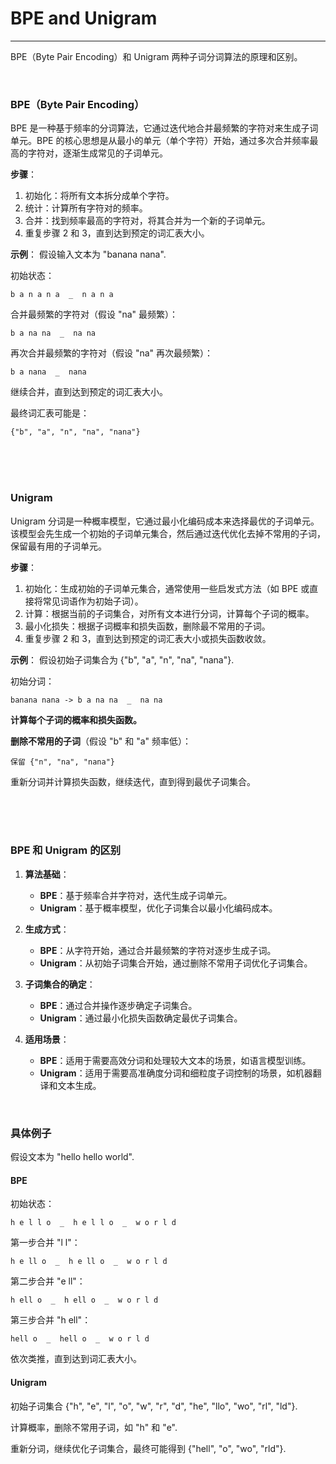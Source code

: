 # BPE and Unigram

---

BPE（Byte Pair Encoding）和 Unigram 两种子词分词算法的原理和区别。

<br>

### BPE（Byte Pair Encoding）

BPE 是一种基于频率的分词算法，它通过迭代地合并最频繁的字符对来生成子词单元。BPE 的核心思想是从最小的单元（单个字符）开始，通过多次合并频率最高的字符对，逐渐生成常见的子词单元。

**步骤**：
1. 初始化：将所有文本拆分成单个字符。
2. 统计：计算所有字符对的频率。
3. 合并：找到频率最高的字符对，将其合并为一个新的子词单元。
4. 重复步骤 2 和 3，直到达到预定的词汇表大小。

**示例**：
假设输入文本为 "banana nana".

初始状态：
```
b a n a n a  _  n a n a
```
合并最频繁的字符对（假设 "na" 最频繁）：
```
b a na na  _  na na
```
再次合并最频繁的字符对（假设 "na" 再次最频繁）：
```
b a nana  _  nana
```
继续合并，直到达到预定的词汇表大小。

最终词汇表可能是：
```
{"b", "a", "n", "na", "nana"}
```


<br>
<br>
<br>


### Unigram

Unigram 分词是一种概率模型，它通过最小化编码成本来选择最优的子词单元。该模型会先生成一个初始的子词单元集合，然后通过迭代优化去掉不常用的子词，保留最有用的子词单元。

**步骤**：
1. 初始化：生成初始的子词单元集合，通常使用一些启发式方法（如 BPE 或直接将常见词语作为初始子词）。
2. 计算：根据当前的子词集合，对所有文本进行分词，计算每个子词的概率。
3. 最小化损失：根据子词概率和损失函数，删除最不常用的子词。
4. 重复步骤 2 和 3，直到达到预定的词汇表大小或损失函数收敛。

**示例**：
假设初始子词集合为 {"b", "a", "n", "na", "nana"}.

初始分词：
```
banana nana -> b a na na  _  na na
```
**计算每个子词的概率和损失函数。**

**删除不常用的子词**（假设 "b" 和 "a" 频率低）：
```
保留 {"n", "na", "nana"}
```
重新分词并计算损失函数，继续迭代，直到得到最优子词集合。

<br>
<br>
<br>

### BPE 和 Unigram 的区别

1. **算法基础**：
   - **BPE**：基于频率合并字符对，迭代生成子词单元。
   - **Unigram**：基于概率模型，优化子词集合以最小化编码成本。

2. **生成方式**：
   - **BPE**：从字符开始，通过合并最频繁的字符对逐步生成子词。
   - **Unigram**：从初始子词集合开始，通过删除不常用子词优化子词集合。

3. **子词集合的确定**：
   - **BPE**：通过合并操作逐步确定子词集合。
   - **Unigram**：通过最小化损失函数确定最优子词集合。

4. **适用场景**：
   - **BPE**：适用于需要高效分词和处理较大文本的场景，如语言模型训练。
   - **Unigram**：适用于需要高准确度分词和细粒度子词控制的场景，如机器翻译和文本生成。

<br>

### 具体例子

假设文本为 "hello hello world".

#### BPE
初始状态：
```
h e l l o  _  h e l l o  _  w o r l d
```
第一步合并 "l l"：
```
h e ll o  _  h e ll o  _  w o r l d
```
第二步合并 "e ll"：
```
h ell o  _  h ell o  _  w o r l d
```
第三步合并 "h ell"：
```
hell o  _  hell o  _  w o r l d
```
依次类推，直到达到词汇表大小。

#### Unigram
初始子词集合 {"h", "e", "l", "o", "w", "r", "d", "he", "llo", "wo", "rl", "ld"}.

计算概率，删除不常用子词，如 "h" 和 "e".

重新分词，继续优化子词集合，最终可能得到 {"hell", "o", "wo", "rld"}.
